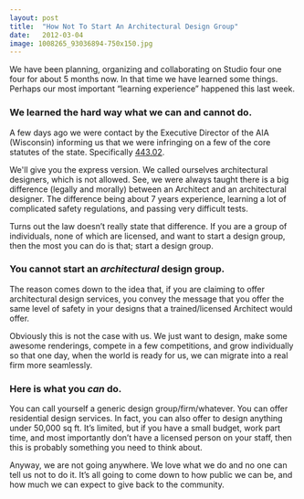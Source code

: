 ```yaml
---
layout: post
title:  "How Not To Start An Architectural Design Group"
date:   2012-03-04
image: 1008265_93036894-750x150.jpg
---
```


We have been planning, organizing and collaborating on Studio four one four for about 5 months now. In that time we have learned some things. Perhaps our most important “learning experience” happened this last week.

### We learned the hard way what we can and cannot do.

A few days ago we were contact by the Executive Director of the AIA (Wisconsin) informing us that we were infringing on a few of the core statutes of the state. Specifically [443.02](https://docs.legis.wisconsin.gov/document/statutes/443.02).

We'll give you the express version. We called ourselves architectural designers, which is not allowed. See, we were always taught there is a big difference (legally and morally) between an Architect and an architectural designer. The difference being about 7 years experience, learning a lot of complicated safety regulations, and passing very difficult tests.

Turns out the law doesn’t really state that difference. If you are a group of individuals, none of which are licensed, and want to start a design group, then the most you can do is that; start a design group.

### You cannot start an _architectural_ design group.

The reason comes down to the idea that, if you are claiming to offer architectural design services, you convey the message that you offer the same level of safety in your designs that a trained/licensed Architect would offer.

Obviously this is not the case with us. We just want to design, make some awesome renderings, compete in a few competitions, and grow individually so that one day, when the world is ready for us, we can migrate into a real firm more seamlessly.

### Here is what you _can_ do.

You can call yourself a generic design group/firm/whatever. You can offer residential design services. In fact, you can also offer to design anything under 50,000 sq ft. It’s limited, but if you have a small budget, work part time, and most importantly don’t have a licensed person on your staff, then this is probably something you need to think about.

Anyway, we are not going anywhere. We love what we do and no one can tell us not to do it. It’s all going to come down to how public we can be, and how much we can expect to give back to the community.